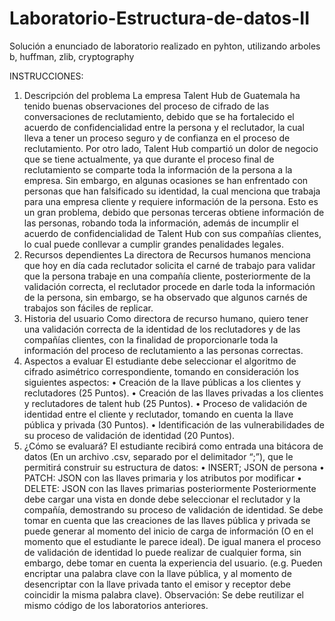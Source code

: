 # Laboratorio-Estructura-de-datos-II
Solución a enunciado de laboratorio realizado en pyhton, utilizando arboles b, huffman, zlib, cryptography

INSTRUCCIONES: 
1. Descripción del problema
La empresa Talent Hub de Guatemala ha tenido buenas observaciones del proceso de cifrado de las
conversaciones de reclutamiento, debido que se ha fortalecido el acuerdo de confidencialidad entre la
persona y el reclutador, la cual lleva a tener un proceso seguro y de confianza en el proceso de
reclutamiento.
Por otro lado, Talent Hub compartió un dolor de negocio que se tiene actualmente, ya que durante el
proceso final de reclutamiento se comparte toda la información de la persona a la empresa. Sin embargo,
en algunas ocasiones se han enfrentado con personas que han falsificado su identidad, la cual menciona
que trabaja para una empresa cliente y requiere información de la persona.
Esto es un gran problema, debido que personas terceras obtiene información de las personas, robando
toda la información, además de incumplir el acuerdo de confidencialidad de Talent Hub con sus compañías
clientes, lo cual puede conllevar a cumplir grandes penalidades legales.
2. Recursos dependientes
La directora de Recursos humanos menciona que hoy en día cada reclutador solicita el carné de trabajo
para validar que la persona trabaje en una compañía cliente, posteriormente de la validación correcta, el
reclutador procede en darle toda la información de la persona, sin embargo, se ha observado que algunos
carnés de trabajos son fáciles de replicar.
3. Historia del usuario
Como directora de recurso humano, quiero tener una validación correcta de la identidad de los
reclutadores y de las compañías clientes, con la finalidad de proporcionarle toda la información del
proceso de reclutamiento a las personas correctas.
4. Aspectos a evaluar
El estudiante debe seleccionar el algoritmo de cifrado asimétrico correspondiente, tomando en
consideración los siguientes aspectos:
• Creación de la llave públicas a los clientes y reclutadores (25 Puntos).
• Creación de las llaves privadas a los clientes y reclutadores de talent hub (25 Puntos).
• Proceso de validación de identidad entre el cliente y reclutador, tomando en cuenta la llave
pública y privada (30 Puntos).
• Identificación de las vulnerabilidades de su proceso de validación de identidad (20 Puntos).
5. ¿Cómo se evaluará?
El estudiante recibirá como entrada una bitácora de datos (En un archivo .csv, separado por el
delimitador “;”), que le permitirá construir su estructura de datos:
• INSERT; JSON de persona
• PATCH: JSON con las llaves primaria y los atributos por modificar
• DELETE: JSON con las llaves primarias posteriormente
Posteriormente debe cargar una vista en donde debe seleccionar el reclutador y la compañía,
demostrando su proceso de validación de identidad.
Se debe tomar en cuenta que las creaciones de las llaves pública y privada se puede generar al momento
del inicio de carga de información (O en el momento que el estudiante le parece ideal).
De igual manera el proceso de validación de identidad lo puede realizar de cualquier forma, sin embargo,
debe tomar en cuenta la experiencia del usuario. (e.g. Pueden encriptar una palabra clave con la llave
pública, y al momento de desencriptar con la llave privada tanto el emisor y receptor debe coincidir la
misma palabra clave).
Observación: Se debe reutilizar el mismo código de los laboratorios anteriores.
